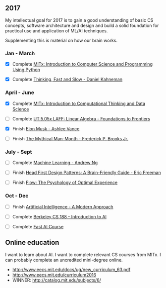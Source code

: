 ## 2017

My intellectual goal for 2017 is to gain a good understanding of basic CS concepts, software architecture and design and build a solid foundation for practical use and application of ML/AI techniques.

Supplementing this is material on how our brain works.

### Jan - March

- [x] Complete [MITx: Introduction to Computer Science and Programming Using Python](https://www.edx.org/course/introduction-computer-science-mitx-6-00-1x-9#!)

- [x] Complete [Thinking, Fast and Slow - Daniel Kahneman](https://www.amazon.com/Thinking-Fast-Slow-Daniel-Kahneman-ebook/dp/B00555X8OA/ref=tmm_kin_swatch_0?_encoding=UTF8&qid=&sr=)

### April - June

- [x] Complete [MITx: Introduction to Computational Thinking and Data Science](https://www.edx.org/course/introduction-computational-thinking-data-mitx-6-00-2x-5)

- [ ] Complete [UT.5.05x LAFF: Linear Algebra - Foundations to Frontiers](https://www.edx.org/course/linear-algebra-foundations-frontiers-utaustinx-ut-5-05x)

- [x] Finish [Elon Musk - Ashlee Vance](https://www.amazon.com/Elon-Musk-SpaceX-Fantastic-Future/dp/0062301233)

- [ ] Finish [The Mythical Man-Month - Frederick P. Brooks Jr.](https://www.amazon.com/Mythical-Man-Month-Software-Engineering-Anniversary/dp/0201835959)


### July - Sept

- [ ] Complete [Machine Learning - Andrew Ng](https://www.coursera.org/learn/machine-learning)

- [ ] Finish [Head First Design Patterns: A Brain-Friendly Guide - Eric Freeman](https://www.amazon.com/gp/product/0596007124/ref=as_li_qf_sp_asin_il_tl?ie=UTF8&tag=farenda-20&camp=1789&creative=9325&linkCode=as2&creativeASIN=0596007124&linkId=92778db451fcc7856872d6d562e82549)

- [ ] Finish [Flow: The Psychology of Optimal Experience](https://www.amazon.com/Flow-Psychology-Experience-Perennial-Classics/dp/0061339202/ref=sr_1_1?s=books&ie=UTF8&qid=1484295829&sr=1-1&keywords=flow)

### Oct - Dec
- [ ] Finish [Artificial Intelligence - A Modern Approach](https://www.amazon.com/Artificial-Intelligence-Modern-Approach-3rd/dp/0136042597)

- [ ] Complete [Berkeley CS 188 - Introduction to AI](http://ai.berkeley.edu/home.html)

- [ ] Complete [Fast AI Course](http://course.fast.ai)

## Online education

I want to learn about AI.
I want to complete relevant CS courses from MITx. I can probably complete an uncredited mini-degree online.

 * http://www.eecs.mit.edu/docs/ug/new_curriculum_63.pdf
 * http://www.eecs.mit.edu/curriculum2016
 * WINNER: http://catalog.mit.edu/subjects/6/
